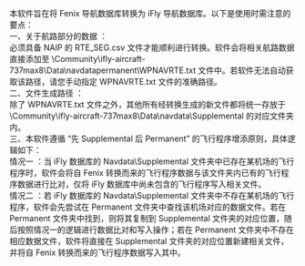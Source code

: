 本软件旨在将 Fenix 导航数据库转换为 iFly 导航数据库。以下是使用时需注意的要点：  
一、关于航路部分的数据 ：  
    必须具备 NAIP 的 RTE_SEG.csv 文件才能顺利进行转换。软件会将相关航路数据直接添加至 \Community\ifly-aircraft-737max8\Data\navdatapermanent\WPNAVRTE.txt 文件中。若软件无法自动获取该路径，请您手动指定 WPNAVRTE.txt 文件的准确路径。  
二、文件生成路径 ：  
    除了 WPNAVRTE.txt 文件之外，其他所有经转换生成的新文件都将统一存放于 \Community\ifly-aircraft-737max8\Data\navdata\Supplemental 的对应文件夹内。  
三、本软件遵循 “先 Supplemental 后 Permanent” 的飞行程序增添原则，具体逻辑如下：  
    情况一 ：当 iFly 数据库的 Navdata\Supplemental 文件夹中已存在某机场的飞行程序时，软件会将自 Fenix 转换而来的飞行程序数据与该文件夹内已有的飞行程序数据进行比对，仅将 iFly 数据库中尚未包含的飞行程序写入相关文件。  
    情况二 ：若 iFly 数据库的 Navdata\Supplemental 文件夹中不存在某机场的飞行程序，软件会先尝试在 Permanent 文件夹中查找该机场对应的数据文件。若在 Permanent 文件夹中找到，则将其复制到 Supplemental 文件夹的对应位置，随后按照情况一的逻辑进行数据比对和写入操作；若在 Permanent 文件夹中不存在相应数据文件，软件将直接在 Supplemental 文件夹的对应位置新建相关文件，并将自 Fenix 转换而来的飞行程序数据写入其中。  